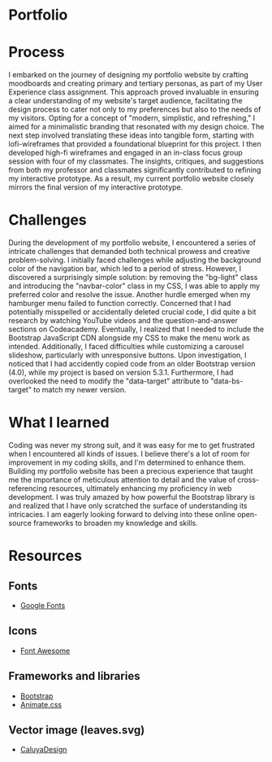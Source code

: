 # Portfolio

# Process
I embarked on the journey of designing my portfolio website by crafting moodboards and creating primary and tertiary personas, as part of my User Experience class assignment. This approach proved invaluable in ensuring a clear understanding of my website's target audience, facilitating the design process to cater not only to my preferences but also to the needs of my visitors. Opting for a concept of "modern, simplistic, and refreshing," I aimed for a minimalistic branding that resonated with my design choice.  The next step involved translating these ideas into tangible form, starting with lofi-wireframes that provided a foundational blueprint for this project. I then developed high-fi wireframes and engaged in an in-class focus group session with four of my classmates. The insights, critiques, and suggestions from both my professor and classmates significantly contributed to refining my interactive prototype. As a result, my current portfolio website closely mirrors the final version of my interactive prototype.
# Challenges
During the development of my portfolio website, I encountered a series of intricate challenges that demanded both technical prowess and creative problem-solving. 
I initially faced challenges while adjusting the background color of the navigation bar, which led to a period of stress. However, I discovered a surprisingly simple solution: by removing the "bg-light" class and introducing the "navbar-color" class in my CSS, I was able to apply my preferred color and resolve the issue. Another hurdle emerged when my hamburger menu failed to function correctly. Concerned that I had potentially misspelled or accidentally deleted crucial code, I did quite a bit research by watching YouTube videos and the question-and-answer sections on Codeacademy. Eventually, I realized that I needed to include the Bootstrap JavaScript CDN alongside my CSS to make the menu work as intended. Additionally, I faced difficulties while customizing a carousel slideshow, particularly with unresponsive buttons. Upon investigation, I noticed that I had accidently copied code from an older Bootstrap version (4.0), while my project is based on version 5.3.1. Furthermore, I had overlooked the need to modify the "data-target" attribute to "data-bs-target" to match my newer version. 
# What I learned
Coding was never my strong suit, and it was easy for me to get frustrated when I encountered all kinds of issues. I believe there's a lot of room for improvement in my coding skills, and I'm determined to enhance them. Building my portfolio website has been a precious experience that taught me the importance of meticulous attention to detail and the value of cross-referencing resources, ultimately enhancing my proficiency in web development. I was truly amazed by how powerful the Bootstrap library is and realized that I have only scratched the surface of understanding its intricacies. I am eagerly looking forward to delving into these online open-source frameworks to broaden my knowledge and skills.
# Resources
## Fonts 
* [Google Fonts](https://fonts.google.com/)
## Icons 
* [Font Awesome](https://fontawesome.com/)
## Frameworks and libraries
* [Bootstrap](https://getbootstrap.com/)
* [Animate.css](animate.css)
## Vector image (leaves.svg)
* [CaluyaDesign](https://caluyadesign.com/)






